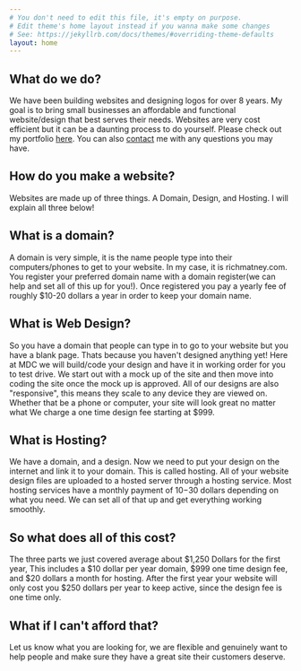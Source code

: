 ```yaml
---
# You don't need to edit this file, it's empty on purpose.
# Edit theme's home layout instead if you wanna make some changes
# See: https://jekyllrb.com/docs/themes/#overriding-theme-defaults
layout: home
---
```

## What do we do?

We have been building websites and designing logos for over 8 years. My goal is to bring small businesses an affordable and functional website/design that best serves their needs. Websites are very cost efficient but it can be a daunting process to do yourself. Please check out my portfolio [here](/portfolio). You can also [contact](/contact) me with any questions you may have.

## How do you make a website?  
Websites are made up of three things. A Domain, Design, and Hosting. I will explain all three below!

## What is a domain?
A domain is very simple, it is the name people type into their computers/phones to get to your website. In my case, it is richmatney.com. You register your preferred domain name with a domain register(we can help and set all of this up for you!). Once registered you pay a yearly fee of roughly $10-20 dollars a year in order to keep your domain name.

## What is Web Design?
So you have a domain that people can type in to go to your website but you have a blank page. Thats because you haven't designed anything yet! Here at MDC we will build/code your design and have it in working order for you to test drive. We start out with a mock up of the site and then move into coding the site once the mock up is approved. All of our designs are also "responsive", this means they scale to any device they are viewed on. Whether that be a phone or computer, your site will look great no matter what We charge a one time design fee starting at $999.   

## What is Hosting?
We have a domain, and a design. Now we need to put your design on the internet and link it to your domain. This is called hosting. All of your website design files are uploaded to a hosted server through a hosting service. Most hosting services have a monthly payment of $10-$30 dollars depending on what you need. We can set all of that up and get everything working smoothly.  

## So what does all of this cost?
The three parts we just covered average about $1,250 Dollars for the first year, This includes a $10 dollar per year domain, $999 one time design fee, and $20 dollars a month for hosting. After the first year your website will only cost you $250 dollars per year to keep active, since the design fee is one time only.

## What if I can't afford that?
Let us know what you are looking for, we are flexible and genuinely want to help people and make sure they have a great site their customers deserve.
